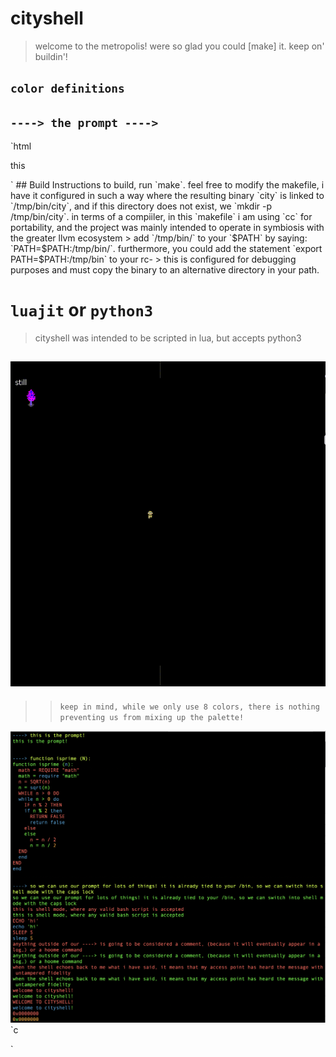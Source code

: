 # cityshell
> welcome to the metropolis!
> were so glad you could [make] it.
> keep on' buildin'!


## `color definitions`

## `----> the prompt ---->`

`html
<p>this</p>
`
## Build Instructions 
to build, run `make`.
feel free to modify the makefile,
i have it configured in such a way where the resulting binary 
`city` is linked to `/tmp/bin/city`, and if this directory
does not exist, we `mkdir -p /tmp/bin/city`.
in terms of a compiiler, in this `makefile` i am using `cc` for portability,
and the project was mainly intended to 
operate in symbiosis with the greater llvm ecosystem
> add `/tmp/bin/` to your `$PATH` by saying:
`PATH=$PATH:/tmp/bin/`.
furthermore, you could add the statement `export PATH=$PATH:/tmp/bin` to your rc-
> this is configured for debugging purposes and must copy the binary to an alternative directory in your path.

# `luajit` or `python3`
> cityshell was intended to be scripted in lua, but accepts python3

## ![th](mov.gif)

>
>> `keep in mind, while we only use 8 colors,
>> there is nothing preventing us from mixing up the palette!`
>


![](cityshell.png)
`c
   
`
